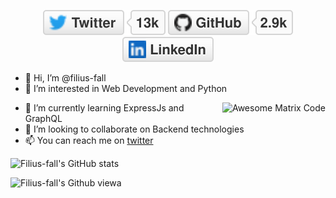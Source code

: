 <p align="center">
	<a href="https://twitter.com/filius_fall"><img src="imgs/twitter.svg" alt="Twitter"></a>
	<a href="https://github.com/filius-fall"><img src="imgs/github.svg" alt="GitHub"></a>
	<a href="https://www.linkedin.com/in/sreeram-ambalam-331606178"><img src="imgs/linkedin.svg" alt="LinkedIn"></a>
</p>


- 👋 Hi, I’m @filius-fall
- 👀 I’m interested in Web Development and Python
<img src = 'https://github.com/MarikIshtar007/MarikIshtar007/blob/master/images/matrix.gif' alt = 'Awesome Matrix Code' align='right'/>

- 🌱 I’m currently learning ExpressJs and GraphQL
- 💞️ I’m looking to collaborate on Backend technologies
- 📫 You can reach me on [twitter]([url](https://twitter.com/filius_fall)) 


![Filius-fall's GitHub stats](https://github-readme-stats.vercel.app/api?username=filius-fall&theme=dark&show_icons=true)

![Filius-fall's Github viewa](https://komarev.com/ghpvc/?username=filius-fall)

<!---
filius-fall/filius-fall is a ✨ special ✨ repository because its `README.md` (this file) appears on your GitHub profile.
You can click the Preview link to take a look at your changes.
--->
